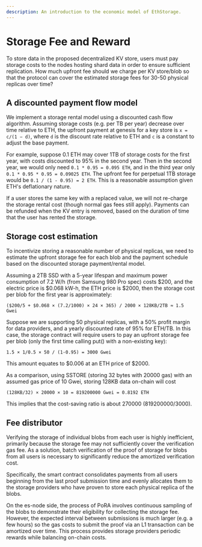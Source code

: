 ```yaml
---
description: An introduction to the economic model of EthStorage.
---
```


# Storage Fee and Reward

To store data in the proposed decentralized KV store, users must pay storage costs to the nodes hosting shard data in order to ensure sufficient replication. How much upfront fee should we charge per KV store/blob so that the protocol can cover the estimated storage fees for 30-50 physical replicas over time?

## A discounted payment flow model

We implement a storage rental model using a discounted cash flow algorithm. Assuming storage costs (e.g. per TB per year) decrease over time relative to ETH, the upfront payment at genesis for a key store is `x = c/(1 − d)`, where `d` is the discount rate relative to ETH and `c` is a constant to adjust the base payment.

For example, suppose 0.1 ETH may cover 1TB of storage costs for the first year, with costs discounted to 95% in the second year. Then in the second year, we would only need `0.1 * 0.95 = 0.095 ETH`, and in the third year only `0.1 * 0.95 * 0.95 = 0.09025 ETH`. The upfront fee for perpetual 1TB storage would be `0.1 / (1 - 0.95) = 2 ETH`. This is a reasonable assumption given ETH's deflationary nature.

If a user stores the same key with a replaced value, we will not re-charge the storage rental cost (though normal gas fees still apply). Payments can be refunded when the KV entry is removed, based on the duration of time that the user has rented the storage.

## Storage cost estimation

To incentivize storing a reasonable number of physical replicas, we need to estimate the upfront storage fee for each blob and the payment schedule based on the discounted storage payment/rental model.

Assuming a 2TB SSD with a 5-year lifespan and maximum power consumption of 7.2 W/h (from Samsung 980 Pro spec) costs $200, and the electric price is $0.068 kW-h, the ETH price is $2000, then the storage cost per blob for the first year is approximately:

```
($200/5 + $0.068 × (7.2/1000) × 24 × 365) / 2000 × 128KB/2TB ≈ 1.5 Gwei
```

Suppose we are supporting 50 physical replicas, with a 50% profit margin for data providers, and a yearly discounted rate of 95% for ETH/TB. In this case, the storage contract will require users to pay an upfront storage fee per blob (only the first time calling put() with a non-existing key):

```
1.5 × 1/0.5 × 50 / (1-0.95) = 3000 Gwei
```

This amount equates to $0.006 at an ETH price of $2000.

As a comparison, using SSTORE (storing 32 bytes with 20000 gas) with an assumed gas price of 10 Gwei, storing 128KB data on-chain will cost

```
(128KB/32) × 20000 × 10 = 819200000 Gwei = 0.8192 ETH
```

This implies that the cost-saving ratio is about 270000 (819200000/3000).

## Fee distributor

Verifying the storage of individual blobs from each user is highly inefficient, primarily because the storage fee may not sufficiently cover the verification gas fee. As a solution, batch verification of the proof of storage for blobs from all users is necessary to significantly reduce the amortized verification cost.

Specifically, the smart contract consolidates payments from all users beginning from the last proof submission time and evenly allocates them to the storage providers who have proven to store each physical replica of the blobs.

On the es-node side, the process of PoRA involves continuous sampling of the blobs to demonstrate their eligibility for collecting the storage fee. However, the expected interval between submissions is much larger (e.g. a few hours) so the gas costs to submit the proof via an L1 transaction can be amortized over time. This process provides storage providers periodic rewards while balancing on-chain costs.
